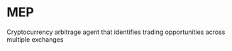 # MEP
Cryptocurrency arbitrage agent that identifies trading opportunities across multiple exchanges
